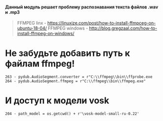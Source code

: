 #### Данный модуль решает проблему распознавания текста файлов .wav и .mp3

> FFMPEG linx - https://linuxize.com/post/how-to-install-ffmpceg-on-ubuntu-18-04/
FFMPEG windows - http://blog.gregzaal.com/how-to-install-ffmpeg-on-windows/

# Не забудьте добавить путь к файлам ffmpeg!

`263 - pydub.AudioSegment.converter = r"C:\\ffmpeg\\bin\\ffprobe.exe        `       
`264 - pydub.AudioSegment.ffmpeg = r"C:\\ffmpeg\\bin\\ffmpeg.exe"  `


# И доступ к модели vosk 

`204 - path_model = os.getcwd() + r'\vosk-model-small-ru-0.22'`